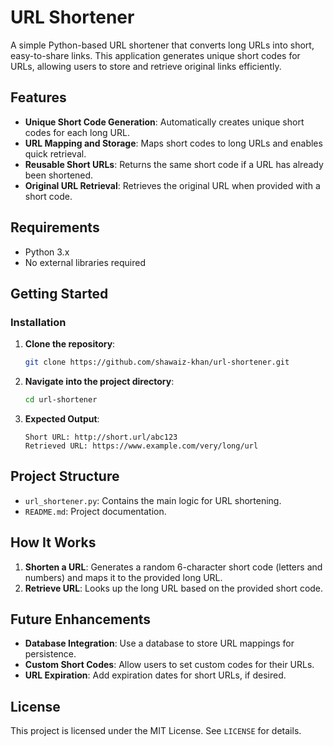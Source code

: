 # URL Shortener

A simple Python-based URL shortener that converts long URLs into short, easy-to-share links. This application generates unique short codes for URLs, allowing users to store and retrieve original links efficiently.

## Features

- **Unique Short Code Generation**: Automatically creates unique short codes for each long URL.
- **URL Mapping and Storage**: Maps short codes to long URLs and enables quick retrieval.
- **Reusable Short URLs**: Returns the same short code if a URL has already been shortened.
- **Original URL Retrieval**: Retrieves the original URL when provided with a short code.

## Requirements

- Python 3.x
- No external libraries required

## Getting Started

### Installation

1. **Clone the repository**:
   ```bash
   git clone https://github.com/shawaiz-khan/url-shortener.git
   ```
2. **Navigate into the project directory**:
   ```bash
   cd url-shortener
   ```

3. **Expected Output**:
   ```
   Short URL: http://short.url/abc123
   Retrieved URL: https://www.example.com/very/long/url
   ```

## Project Structure

- `url_shortener.py`: Contains the main logic for URL shortening.
- `README.md`: Project documentation.

## How It Works

1. **Shorten a URL**: Generates a random 6-character short code (letters and numbers) and maps it to the provided long URL.
2. **Retrieve URL**: Looks up the long URL based on the provided short code.

## Future Enhancements

- **Database Integration**: Use a database to store URL mappings for persistence.
- **Custom Short Codes**: Allow users to set custom codes for their URLs.
- **URL Expiration**: Add expiration dates for short URLs, if desired.

## License

This project is licensed under the MIT License. See `LICENSE` for details.